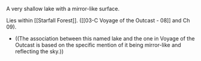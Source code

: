 A very shallow lake with a mirror-like surface.

Lies within [[Starfall Forest]]. ([[03-C Voyage of the Outcast - 08]] and Ch 09).
* ((The association between this named lake and the one in Voyage of the Outcast is based on the specific mention of it being mirror-like and reflecting the sky.))
